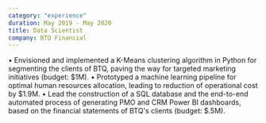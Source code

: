 ```yaml
---
category: "experience"
duration: May 2019 - May 2020
title: Data Scientist
company: BTQ Financial
---
```

• Envisioned and implemented a K-Means clustering algorithm in Python for segmenting the clients of BTQ, paving the way for targeted marketing initiatives (budget: $1M).
• Prototyped a machine learning pipeline for optimal human resources allocation, leading to reduction of operational cost by $1.9M.
• Lead the construction of a SQL database and the end-to-end automated process of generating PMO and CRM Power BI dashboards, based on the financial statements of BTQ's clients (budget: $.5M).
